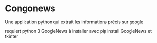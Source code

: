 # Congonews
Une application python qui extrait les informations précis sur google 

requiert python 3
GoogleNews à installer avec pip install GoogleNews
et tkinter
